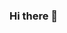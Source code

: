 ### Hi there 👋

<!--
**JohnHuangSA/JohnHuangSA** is a ✨ _special_ ✨ repository because its `README.md` (this file) appears on your GitHub profile.
[![John's GitHub stats](https://github-readme-stats.vercel.app/api?username=JohnHuangSA)](https://github.com/anuraghazra/github-readme-stats)

Here are some ideas to get you started:

- 🔭 I’m currently working on ...
- 🌱 I’m currently learning ...
- 👯 I’m looking to collaborate on ...
- 🤔 I’m looking for help with ...
- 💬 Ask me about ...
- 📫 How to reach me: ...
- 😄 Pronouns: ...
- ⚡ Fun fact: ...
-->
